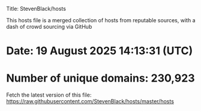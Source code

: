 Title: StevenBlack/hosts

This hosts file is a merged collection of hosts from reputable sources,
with a dash of crowd sourcing via GitHub

# Date: 19 August 2025 14:13:31 (UTC)
# Number of unique domains: 230,923

Fetch the latest version of this file: https://raw.githubusercontent.com/StevenBlack/hosts/master/hosts
